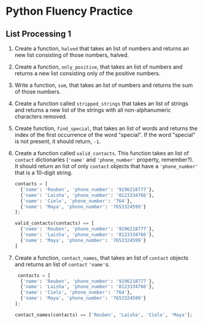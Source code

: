 # Python Fluency Practice
## List Processing 1

1. Create a function, `halved` that takes an list of numbers and returns an new list consisting of those numbers, halved.

2. Create a function, `only_positive`, that takes an list of numbers and returns a new list consisting only of the positive numbers.

3. Write a function, `sum`, that takes an list of numbers and returns the sum of those numbers.

4. Create a function called `stripped_strings` that takes an list of strings and returns a new list of the strings with all non-alphanumeric characters removed.

5. Create function, `find_special`, that takes an list of words and returns the index of the first occurrence of the word "special". If the word "special" is not present, it should return, `-1`.

6. Create a function called `valid_contacts`. This function takes an list of `contact` dictionaries (`'name'` and `'phone_number'` property, remember?). It should return an list of only `contact` objects that have a `'phone_number'` that is a 10-digit string.
      ```python
      contacts = [
        {'name': 'Reuben', 'phone_number': '9196218777'},
        {'name': 'Laisha', 'phone_number': '0123334766'},
        {'name': 'Cielo', 'phone_number': '764'},
        {'name': 'Maya', 'phone_number': '7653324599'}
      ];

      valid_contacts(contacts) == [
        {'name': 'Reuben', 'phone_number': '9196218777'},
        {'name': 'Laisha', 'phone_number': '0123334766'},
        {'name': 'Maya', 'phone_number': '7653324599'}
      ]
      ```

7. Create a function, `contact_names`, that takes an list of `contact` objects and returns an list of `contact` `'name'`s.
      ```python
       contacts = [
        {'name': 'Reuben', 'phone_number': '9196218777'},
        {'name': 'Laisha', 'phone_number': '0123334766'},
        {'name': 'Cielo', 'phone_number': '764'},
        {'name': 'Maya', 'phone_number': '7653324599'}
      ];

      contact_names(contacts) == ['Reuben', 'Laisha', 'Cielo', 'Maya'];
      ```
